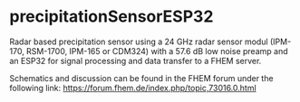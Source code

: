 # precipitationSensorESP32
Radar based precipitation sensor using a 24 GHz radar sensor modul (IPM-170, RSM-1700, IPM-165 or CDM324) with a 57.6 dB low noise preamp and an ESP32 for signal processing and data transfer to a FHEM server.

Schematics and discussion can be found in the FHEM forum under the following link:
https://forum.fhem.de/index.php/topic,73016.0.html
